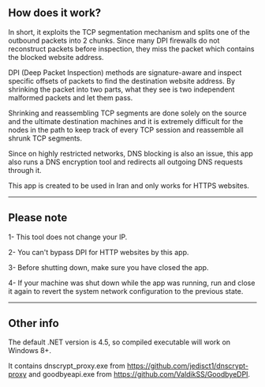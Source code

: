How does it work?
-----------------

In short, it exploits the TCP segmentation mechanism and splits one of the outbound packets into 2 chunks. Since many DPI firewalls do not reconstruct packets before inspection, they miss the packet which contains the blocked website address.

DPI (Deep Packet Inspection) methods are signature-aware and inspect specific offsets of packets to find the destination website address. By shrinking the packet into two parts, what they see is two independent malformed packets and let them pass.

Shrinking and reassembling TCP segments are done solely on the source and the ultimate destination machines and it is extremely difficult for the nodes in the path to keep track of every TCP session and reassemble all shrunk TCP segments.

Since on highly restricted networks, DNS blocking is also an issue, this app also runs a DNS encryption tool and redirects all outgoing DNS requests through it.

This app is created to be used in Iran and only works for HTTPS websites.

--------------------------------------------------

Please note
------------

1- This tool does not change your IP.

2- You can't bypass DPI for HTTP websites by this app.

3- Before shutting down, make sure you have closed the app.

4- If your machine was shut down while the app was running, run and close it again to revert the system network configuration to the previous state.


--------------------------------------------------

Other info
----------

The default .NET version is 4.5, so compiled executable will work on Windows 8+.

It contains dnscrypt_proxy.exe from https://github.com/jedisct1/dnscrypt-proxy and goodbyeapi.exe from https://github.com/ValdikSS/GoodbyeDPI.


